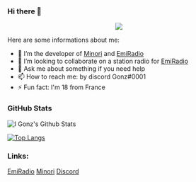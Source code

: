 ### Hi there 👋
<p align="center">
  <img src="https://cdn.discordapp.com/attachments/809003049166831633/811029569120895017/241a54fecbaa171e38c864feb2178977.gif" />
</p>

Here are some informations about me:

- 🔭 I’m the developer of [Minori](https://minoribot.eu/) and [EmiRadio](http://emiradio.eu/)
- 👯 I’m looking to collaborate on a station radio for [EmiRadio](http://emiradio.eu/)
- 💬 Ask me about something if you need help
- 📫 How to reach me: by discord Gonz#0001
- ⚡ Fun fact: I'm 18 from France


### GitHub Stats


![I Gonz's Github Stats](https://github-readme-stats.vercel.app/api?username=gonzyui&show_icons=true&theme=monokai)

[![Top Langs](https://github-readme-stats.vercel.app/api/top-langs/?username=gonzyui&layout=compact&show_icons=true&theme=monokai)](https://github.com/gonzyui)



### Links:
[EmiRadio](https://www.emiradio.eu/)
[Minori](https://minoribot.eu/)
[Discord](https://discord.bio/p/gonzyui)
